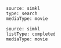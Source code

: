 ```zoro
source: simkl
type: search
mediaType: movie
```
```zoro
source: simkl
listType: completed 
mediaType: movie
```

